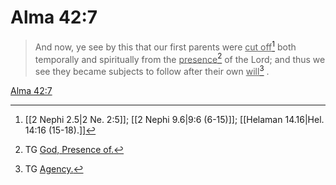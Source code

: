 # Alma 42:7

> And now, ye see by this that our first parents were <u>cut off</u>[^a] both temporally and spiritually from the <u>presence</u>[^b] of the Lord; and thus we see they became subjects to follow after their own <u>will</u>[^c] .

[Alma 42:7](https://www.churchofjesuschrist.org/study/scriptures/bofm/alma/42?lang=eng&id=p7#p7)


[^a]: [[2 Nephi 2.5|2 Ne. 2:5]]; [[2 Nephi 9.6|9:6 (6-15)]]; [[Helaman 14.16|Hel. 14:16 (15-18).]]
[^b]: TG [God, Presence of.](https://www.churchofjesuschrist.org/study/scriptures/tg/god-presence-of?lang=eng)
[^c]: TG [Agency.](https://www.churchofjesuschrist.org/study/scriptures/tg/agency?lang=eng)
